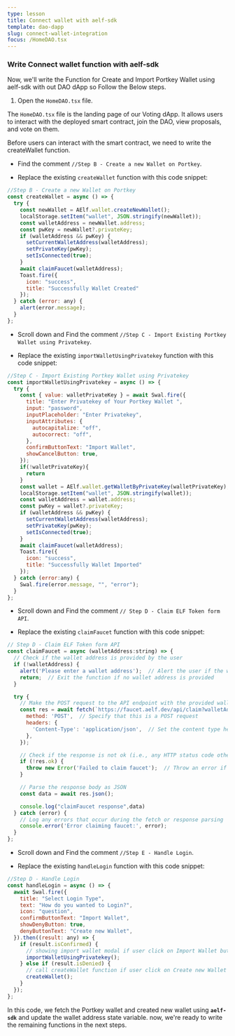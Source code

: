 ```yaml
---
type: lesson
title: Connect wallet with aelf-sdk
template: dao-dapp
slug: connect-wallet-integration
focus: /HomeDAO.tsx
---
```


### Write Connect wallet function with aelf-sdk

Now, we'll write the Function for Create and Import Portkey Wallet using aelf-sdk with out DAO dApp so Follow the Below steps.

1. Open the `HomeDAO.tsx` file.

The `HomeDAO.tsx` file is the landing page of our Voting dApp. It allows users to interact with the deployed smart contract, join the DAO, view proposals, and vote on them.

Before users can interact with the smart contract, we need to write the createWallet function.

- Find the comment `//Step B - Create a new Wallet on Portkey`.

- Replace the existing `createWallet` function with this code snippet:

```javascript title="src/HomeDAO.ts" add={3-20}
//Step B - Create a new Wallet on Portkey
const createWallet = async () => {
  try {
    const newWallet = AElf.wallet.createNewWallet();
    localStorage.setItem("wallet", JSON.stringify(newWallet));
    const walletAddress = newWallet.address;
    const pwKey = newWallet?.privateKey;
    if (walletAddress && pwKey) {
      setCurrentWalletAddress(walletAddress);
      setPrivateKey(pwKey);
      setIsConnected(true);
    }
    await claimFaucet(walletAddress);
    Toast.fire({
      icon: "success",
      title: "Successfully Wallet Created"
    });
  } catch (error: any) {
    alert(error.message);
  }
};
```

- Scroll down and Find the comment `//Step C - Import Existing Portkey Wallet using Privatekey`.

- Replace the existing `importWalletUsingPrivatekey` function with this code snippet:

```javascript title="src/HomeDAO.ts" add={2-34}
//Step C - Import Existing Portkey Wallet using Privatekey
const importWalletUsingPrivatekey = async () => {
  try {
    const { value: walletPrivateKey } = await Swal.fire({
      title: "Enter Privatekey of Your Portkey Wallet ",
      input: "password",
      inputPlaceholder: "Enter Privatekey",
      inputAttributes: {
        autocapitalize: "off",
        autocorrect: "off",
      },
      confirmButtonText: "Import Wallet",
      showCancelButton: true,
    });
    if(!walletPrivateKey){
      return
    }
    const wallet = AElf.wallet.getWalletByPrivateKey(walletPrivateKey);
    localStorage.setItem("wallet", JSON.stringify(wallet));
    const walletAddress = wallet.address;
    const pwKey = wallet?.privateKey;
    if (walletAddress && pwKey) {
      setCurrentWalletAddress(walletAddress);
      setPrivateKey(pwKey);
      setIsConnected(true);
    }
    await claimFaucet(walletAddress);
    Toast.fire({
      icon: "success",
      title: "Successfully Wallet Imported"
    });
  } catch (error:any) {
    Swal.fire(error.message, "", "error");
  }
};
```

- Scroll down and Find the comment `// Step D - Claim ELF Token form API`.

- Replace the existing `claimFaucet` function with this code snippet:

```javascript title="src/HomeDAO.ts" add={3-30}
// Step D - Claim ELF Token form API
const claimFaucet = async (walletAddress:string) => {
  // Check if the wallet address is provided by the user
  if (!walletAddress) {
    alert('Please enter a wallet address');  // Alert the user if the wallet address field is empty
    return;  // Exit the function if no wallet address is provided
  }

  try {
    // Make the POST request to the API endpoint with the provided wallet address
    const res = await fetch(`https://faucet.aelf.dev/api/claim?walletAddress=${walletAddress}`, {
      method: 'POST',  // Specify that this is a POST request
      headers: {
        'Content-Type': 'application/json',  // Set the content type header to JSON
      },
    });

    // Check if the response is not ok (i.e., any HTTP status code other than 200-299)
    if (!res.ok) {
      throw new Error('Failed to claim faucet');  // Throw an error if the request was unsuccessful
    }

    // Parse the response body as JSON
    const data = await res.json();

    console.log("claimFaucet response",data)
  } catch (error) {
    // Log any errors that occur during the fetch or response parsing
    console.error('Error claiming faucet:', error);
  }
};
```

- Scroll down and Find the comment `//Step E - Handle Login`.

- Replace the existing `handleLogin` function with this code snippet:

```javascript title="src/HomeDAO.ts" add={3-18}
//Step D - Handle Login
const handleLogin = async () => {
  await Swal.fire({
    title: "Select Login Type",
    text: "How do you wanted to Login?",
    icon: "question",
    confirmButtonText: "Import Wallet",
    showDenyButton: true,
    denyButtonText: "Create new Wallet",
  }).then((result: any) => {
    if (result.isConfirmed) {
      // showing import wallet modal if user click on Import Wallet button
      importWalletUsingPrivatekey();
    } else if (result.isDenied) {
      // call createWallet function if user click on Create new Wallet button
      createWallet();
    }
  });
};
```

In this code, we fetch the Portkey wallet and created new wallet using **`aelf-sdk`** and update the wallet address state variable. now, we're ready to write the remaining functions in the next steps.
